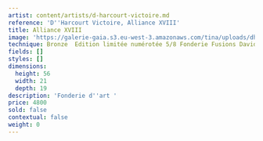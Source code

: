 ```yaml
---
artist: content/artists/d-harcourt-victoire.md
reference: 'D''Harcourt Victoire, Alliance XVIII'
title: Alliance XVIII
image: 'https://galerie-gaia.s3.eu-west-3.amazonaws.com/tina/uploads/dharcourt-victoire/galerie-gaia-victoire d''harcourt-56X21X19-1:8.jpg'
technique: Bronze  Edition limitée numérotée 5/8 Fonderie Fusions David Gourcuff
fields: []
styles: []
dimensions:
  height: 56
  width: 21
  depth: 19
description: 'Fonderie d''art '
price: 4800
sold: false
contextual: false
weight: 0
---
```



